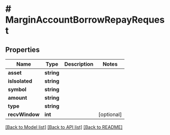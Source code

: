 # # MarginAccountBorrowRepayRequest

## Properties

Name | Type | Description | Notes
------------ | ------------- | ------------- | -------------
**asset** | **string** |  |
**isIsolated** | **string** |  |
**symbol** | **string** |  |
**amount** | **string** |  |
**type** | **string** |  |
**recvWindow** | **int** |  | [optional]

[[Back to Model list]](../../README.md#models) [[Back to API list]](../../README.md#endpoints) [[Back to README]](../../README.md)
